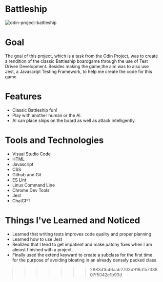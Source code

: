 # Battleship

![odin-project-battleship](https://github.com/greenzombie123/Battleship/assets/105436283/797a12d8-d6f0-4821-b350-49d7c0b3f737)

# Goal
The goal of this project, which is a task from the Odin Project, was to create a rendition of the classic Battleship boardgame through the use of Test Driven Development. Besides making the game,the aim was to also use Jest, a Javascript Testing Framework, to help me create the code for this game.

# Features
- Classic Battleship fun!
- Play with another human or the AI. 
- AI can place ships on the board as well as attack intelligently. 

# Tools and Technologies
- Visual Studio Code
- HTML
- Javascript
- CSS
- Github and Git
- ES Lint
- Linux Command Line
- Chrome Dev Tools
- Jest
- ChatGPT

# Things I've Learned and Noticed
- Learned that writing tests improves code quality and proper planning 
- Learned how to use Jest
- Realized that I tend to get impatient and make patchy fixes when I am almost finished with a project.
- Finally used the extend keyward to create a subclass for the first time for the purpose of avoiding bloating in an already densely packed class.
>>>>>>> 2883d1b46aab2703d918d15738807f5042e1b93d
